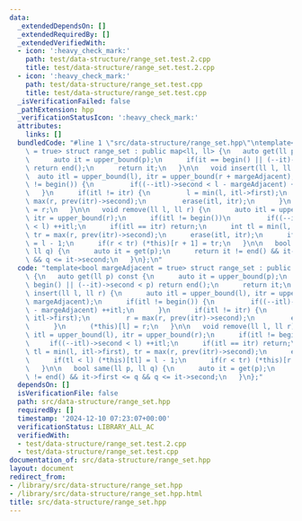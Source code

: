 ```yaml
---
data:
  _extendedDependsOn: []
  _extendedRequiredBy: []
  _extendedVerifiedWith:
  - icon: ':heavy_check_mark:'
    path: test/data-structure/range_set.test.2.cpp
    title: test/data-structure/range_set.test.2.cpp
  - icon: ':heavy_check_mark:'
    path: test/data-structure/range_set.test.cpp
    title: test/data-structure/range_set.test.cpp
  _isVerificationFailed: false
  _pathExtension: hpp
  _verificationStatusIcon: ':heavy_check_mark:'
  attributes:
    links: []
  bundledCode: "#line 1 \"src/data-structure/range_set.hpp\"\ntemplate<bool margeAdjacent\
    \ = true> struct range_set : public map<ll, ll> {\n   auto get(ll p) const {\n\
    \      auto it = upper_bound(p);\n      if(it == begin() || (--it)->second < p)\
    \ return end();\n      return it;\n   }\n\n   void insert(ll l, ll r) {\n    \
    \  auto itl = upper_bound(l), itr = upper_bound(r + margeAdjacent);\n      if(itl\
    \ != begin()) {\n         if((--itl)->second < l - margeAdjacent) ++itl;\n   \
    \   }\n      if(itl != itr) {\n         l = min(l, itl->first);\n         r =\
    \ max(r, prev(itr)->second);\n         erase(itl, itr);\n      }\n      (*this)[l]\
    \ = r;\n   }\n\n   void remove(ll l, ll r) {\n      auto itl = upper_bound(l),\
    \ itr = upper_bound(r);\n      if(itl != begin())\n         if((--itl)->second\
    \ < l) ++itl;\n      if(itl == itr) return;\n      int tl = min(l, itl->first),\
    \ tr = max(r, prev(itr)->second);\n      erase(itl, itr);\n      if(tl < l) (*this)[tl]\
    \ = l - 1;\n      if(r < tr) (*this)[r + 1] = tr;\n   }\n\n   bool same(ll p,\
    \ ll q) {\n      auto it = get(p);\n      return it != end() && it->first <= q\
    \ && q <= it->second;\n   }\n};\n"
  code: "template<bool margeAdjacent = true> struct range_set : public map<ll, ll>\
    \ {\n   auto get(ll p) const {\n      auto it = upper_bound(p);\n      if(it ==\
    \ begin() || (--it)->second < p) return end();\n      return it;\n   }\n\n   void\
    \ insert(ll l, ll r) {\n      auto itl = upper_bound(l), itr = upper_bound(r +\
    \ margeAdjacent);\n      if(itl != begin()) {\n         if((--itl)->second < l\
    \ - margeAdjacent) ++itl;\n      }\n      if(itl != itr) {\n         l = min(l,\
    \ itl->first);\n         r = max(r, prev(itr)->second);\n         erase(itl, itr);\n\
    \      }\n      (*this)[l] = r;\n   }\n\n   void remove(ll l, ll r) {\n      auto\
    \ itl = upper_bound(l), itr = upper_bound(r);\n      if(itl != begin())\n    \
    \     if((--itl)->second < l) ++itl;\n      if(itl == itr) return;\n      int\
    \ tl = min(l, itl->first), tr = max(r, prev(itr)->second);\n      erase(itl, itr);\n\
    \      if(tl < l) (*this)[tl] = l - 1;\n      if(r < tr) (*this)[r + 1] = tr;\n\
    \   }\n\n   bool same(ll p, ll q) {\n      auto it = get(p);\n      return it\
    \ != end() && it->first <= q && q <= it->second;\n   }\n};"
  dependsOn: []
  isVerificationFile: false
  path: src/data-structure/range_set.hpp
  requiredBy: []
  timestamp: '2024-12-10 07:23:07+00:00'
  verificationStatus: LIBRARY_ALL_AC
  verifiedWith:
  - test/data-structure/range_set.test.2.cpp
  - test/data-structure/range_set.test.cpp
documentation_of: src/data-structure/range_set.hpp
layout: document
redirect_from:
- /library/src/data-structure/range_set.hpp
- /library/src/data-structure/range_set.hpp.html
title: src/data-structure/range_set.hpp
---
```

